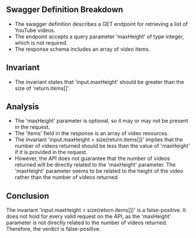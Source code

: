## Swagger Definition Breakdown
- The swagger definition describes a GET endpoint for retrieving a list of YouTube videos.
- The endpoint accepts a query parameter 'maxHeight' of type integer, which is not required.
- The response schema includes an array of video items.

## Invariant
- The invariant states that 'input.maxHeight' should be greater than the size of 'return.items[]'.

## Analysis
- The 'maxHeight' parameter is optional, so it may or may not be present in the request.
- The 'items' field in the response is an array of video resources.
- The invariant 'input.maxHeight > size(return.items[])' implies that the number of videos returned should be less than the value of 'maxHeight' if it is provided in the request.
- However, the API does not guarantee that the number of videos returned will be directly related to the 'maxHeight' parameter. The 'maxHeight' parameter seems to be related to the height of the video rather than the number of videos returned.

## Conclusion
The invariant 'input.maxHeight > size(return.items[])' is a false-positive. It does not hold for every valid request on the API, as the 'maxHeight' parameter is not directly related to the number of videos returned. Therefore, the verdict is false-positive.
